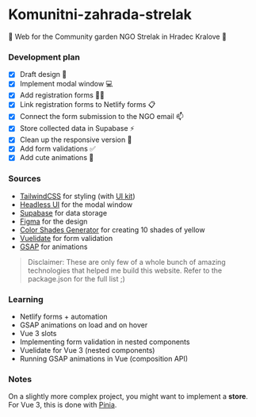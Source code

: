 # Komunitni-zahrada-strelak

🌱 Web for the Community garden NGO Strelak in Hradec Kralove 🌱

### Development plan

- [x] Draft design 🎨
- [x] Implement modal window 💻
- [x] Add registration forms 👩‍🌾
- [x] Link registration forms to Netlify forms 📋
- [x] Connect the form submission to the NGO email 📫
- [x] Store collected data in Supabase ⚡
- [x] Clean up the responsive version 📱
- [x] Add form validations ✅
- [x] Add cute animations 🌳

### Sources

- [TailwindCSS](https://tailwindcss.com/) for styling (with [UI kit](https://tailwindui.com/))
- [Headless UI](https://headlessui.dev/) for the modal window
- [Supabase](https://supabase.com/) for data storage
- [Figma](https://www.figma.com/) for the design
- [Color Shades Generator](https://mdigi.tools/color-shades/) for creating 10 shades of yellow
- [Vuelidate](https://vuelidate-next.netlify.app/) for form validation
- [GSAP](https://greensock.com/) for animations

> Disclaimer: These are only few of a whole bunch of amazing technologies that helped me build this website. Refer to the package.json for the full list ;)

### Learning

- Netlify forms + automation
- GSAP animations on load and on hover
- Vue 3 slots
- Implementing form validation in nested components
- Vuelidate for Vue 3 (nested components)
- Running GSAP animations in Vue (composition API)

### Notes

On a slightly more complex project, you might want to implement a **store**. For Vue 3, this is done with [Pinia](https://pinia.vuejs.org/).
